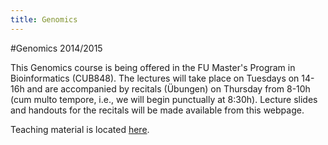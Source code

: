 ```yaml
---
title: Genomics
---
```


#Genomics 2014/2015

This Genomics course is being offered in the FU Master's Program in Bioinformatics (CUB848). The lectures will take place on Tuesdays on 14-16h and are accompanied by recitals (Übungen) on Thursday from 8-10h (cum multo tempore, i.e., we will begin punctually at 8:30h). Lecture slides and handouts for the recitals will be made available from this webpage.

Teaching material is located [here]().